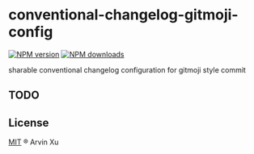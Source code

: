 # conventional-changelog-gitmoji-config

[![NPM version][version-image]][version-url] [![NPM downloads][download-image]][download-url]

sharable conventional changelog configuration for gitmoji style commit

## TODO

## License

[MIT](../../LICENSE) ® Arvin Xu

<!-- npm url -->

[version-image]: http://img.shields.io/npm/v/conventional-changelog-gitmoji-config.svg?color=deepgreen&label=latest
[version-url]: http://npmjs.org/package/conventional-changelog-gitmoji-config
[download-image]: https://img.shields.io/npm/dm/conventional-changelog-gitmoji-config.svg
[download-url]: https://npmjs.org/package/conventional-changelog-gitmoji-config
